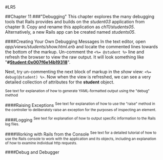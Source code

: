 #LR5

##Chapter 11
###"Debugging"
This chapter explores the many debugging tools that Rails provides and builds on the _student03_ application from chapter 9. Copy and rename this application as _ch11/students05_. Alternatively, a new Rails app can be created named _students05_.

####Creating Your Own Debugging Messages
In the text editor, open _app/views/students/show.html.erb_ and locate the commented lines towards the bottom of the markup. Un-comment the `<%= @student %>` line and refresh the browser to view the raw output. It will look something like "**#<Student:0x007f6e14b19318>**".

Next, try un-commenting the next block of markup in the _show_ view: `<%= debug(@student) %>`. Now when the view is refreshed, we can see a very detailed collection of attributes for the **student** object.

<sup>See text for explanation of how to generate YAML-formatted output using the "debug" method</sup>

####Raising Exceptions
<sup>See text for explanation of how to use the "raise" method in the controller to deliberately raise an exception for the purposes of inspecting an element.</sup>

####Logging
<sup>See text for explanation of how to output specific information to the Rails log files.</sup>

####Working with Rails from the Console
<sup>See text for a detailed tutorial of how to use the Rails console to work with the application and its objects, including an explanation of how to examine individual http requests.</sup>

####Debug and Debugger


